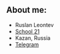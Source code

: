 ## About me:
* Ruslan Leontev
* [School 21](https://21-school.ru/)
* Kazan, Russia
* [Telegram](https://t.me/le0ruslan)
